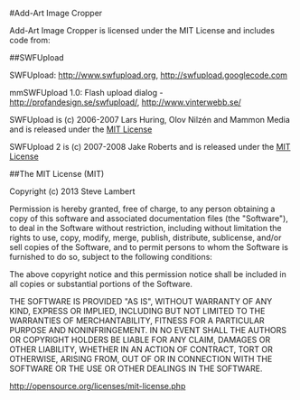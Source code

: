 #Add-Art Image Cropper

Add-Art Image Cropper is licensed under the MIT License and includes code from:

##SWFUpload

SWFUpload: http://www.swfupload.org, http://swfupload.googlecode.com
 
mmSWFUpload 1.0: Flash upload dialog - http://profandesign.se/swfupload/,  http://www.vinterwebb.se/
 
SWFUpload is (c) 2006-2007 Lars Huring, Olov Nilzén and Mammon Media and is released under the [MIT License](http://www.opensource.org/licenses/mit-license.php)
 
SWFUpload 2 is (c) 2007-2008 Jake Roberts and is released under the [MIT License](http://www.opensource.org/licenses/mit-license.php)

##The MIT License (MIT)

Copyright (c) 2013 Steve Lambert

Permission is hereby granted, free of charge, to any person obtaining a copy
of this software and associated documentation files (the "Software"), to deal
in the Software without restriction, including without limitation the rights
to use, copy, modify, merge, publish, distribute, sublicense, and/or sell
copies of the Software, and to permit persons to whom the Software is
furnished to do so, subject to the following conditions:

The above copyright notice and this permission notice shall be included in
all copies or substantial portions of the Software.

THE SOFTWARE IS PROVIDED "AS IS", WITHOUT WARRANTY OF ANY KIND, EXPRESS OR
IMPLIED, INCLUDING BUT NOT LIMITED TO THE WARRANTIES OF MERCHANTABILITY,
FITNESS FOR A PARTICULAR PURPOSE AND NONINFRINGEMENT. IN NO EVENT SHALL THE
AUTHORS OR COPYRIGHT HOLDERS BE LIABLE FOR ANY CLAIM, DAMAGES OR OTHER
LIABILITY, WHETHER IN AN ACTION OF CONTRACT, TORT OR OTHERWISE, ARISING FROM,
OUT OF OR IN CONNECTION WITH THE SOFTWARE OR THE USE OR OTHER DEALINGS IN
THE SOFTWARE.

http://opensource.org/licenses/mit-license.php